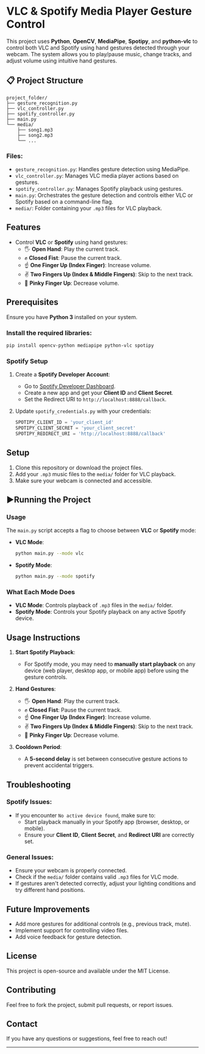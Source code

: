 # VLC & Spotify Media Player Gesture Control

This project uses **Python**, **OpenCV**, **MediaPipe**, **Spotipy**, and **python-vlc** to control both VLC and Spotify using hand gestures detected through your webcam. The system allows you to play/pause music, change tracks, and adjust volume using intuitive hand gestures.

## 📋 Project Structure

```
project_folder/
├── gesture_recognition.py
├── vlc_controller.py
├── spotify_controller.py
├── main.py
└── media/
    ├── song1.mp3
    ├── song2.mp3
    └── ...
```

### Files:
- `gesture_recognition.py`: Handles gesture detection using MediaPipe.
- `vlc_controller.py`: Manages VLC media player actions based on gestures.
- `spotify_controller.py`: Manages Spotify playback using gestures.
- `main.py`: Orchestrates the gesture detection and controls either VLC or Spotify based on a command-line flag.
- `media/`: Folder containing your `.mp3` files for VLC playback.

## Features

- Control **VLC** or **Spotify** using hand gestures:
  - 🖐️ **Open Hand**: Play the current track.
  - ✊ **Closed Fist**: Pause the current track.
  - ☝️ **One Finger Up (Index Finger)**: Increase volume.
  - ✌️ **Two Fingers Up (Index & Middle Fingers)**: Skip to the next track.
  - 🤙 **Pinky Finger Up**: Decrease volume.

## Prerequisites

Ensure you have **Python 3** installed on your system.

### Install the required libraries:

```bash
pip install opencv-python mediapipe python-vlc spotipy
```

### Spotify Setup
1. Create a **Spotify Developer Account**:
   - Go to [Spotify Developer Dashboard](https://developer.spotify.com/dashboard/).
   - Create a new app and get your **Client ID** and **Client Secret**.
   - Set the Redirect URI to `http://localhost:8888/callback`.

2. Update `spotify_credentials.py` with your credentials:
   ```python
   SPOTIPY_CLIENT_ID = 'your_client_id'
   SPOTIPY_CLIENT_SECRET = 'your_client_secret'
   SPOTIPY_REDIRECT_URI = 'http://localhost:8888/callback'
   ```

## Setup

1. Clone this repository or download the project files.
2. Add your `.mp3` music files to the `media/` folder for VLC playback.
3. Make sure your webcam is connected and accessible.

## ▶Running the Project

### Usage
The `main.py` script accepts a flag to choose between **VLC** or **Spotify** mode:

- **VLC Mode**:
  ```bash
  python main.py --mode vlc
  ```

- **Spotify Mode**:
  ```bash
  python main.py --mode spotify
  ```

### What Each Mode Does
- **VLC Mode**: Controls playback of `.mp3` files in the `media/` folder.
- **Spotify Mode**: Controls your Spotify playback on any active Spotify device.

## Usage Instructions

1. **Start Spotify Playback**:
   - For Spotify mode, you may need to **manually start playback** on any device (web player, desktop app, or mobile app) before using the gesture controls.

2. **Hand Gestures**:
   - 🖐️ **Open Hand**: Play the current track.
   - ✊ **Closed Fist**: Pause the current track.
   - ☝️ **One Finger Up (Index Finger)**: Increase volume.
   - ✌️ **Two Fingers Up (Index & Middle Fingers)**: Skip to the next track.
   - 🤙 **Pinky Finger Up**: Decrease volume.

3. **Cooldown Period**:
   - A **5-second delay** is set between consecutive gesture actions to prevent accidental triggers.

## Troubleshooting

### Spotify Issues:
- If you encounter `No active device found`, make sure to:
  - Start playback manually in your Spotify app (browser, desktop, or mobile).
  - Ensure your **Client ID**, **Client Secret**, and **Redirect URI** are correctly set.

### General Issues:
- Ensure your webcam is properly connected.
- Check if the `media/` folder contains valid `.mp3` files for VLC mode.
- If gestures aren't detected correctly, adjust your lighting conditions and try different hand positions.

## Future Improvements

- Add more gestures for additional controls (e.g., previous track, mute).
- Implement support for controlling video files.
- Add voice feedback for gesture detection.

## License

This project is open-source and available under the MIT License.

## Contributing

Feel free to fork the project, submit pull requests, or report issues.

## Contact

If you have any questions or suggestions, feel free to reach out!

---